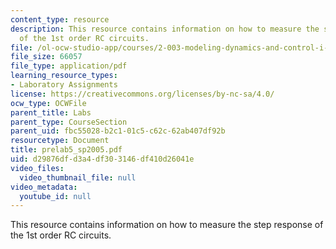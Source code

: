 ```yaml
---
content_type: resource
description: This resource contains information on how to measure the step response
  of the 1st order RC circuits.
file: /ol-ocw-studio-app/courses/2-003-modeling-dynamics-and-control-i-spring-2005/d29876dfd3a4df303146df410d26041e_prelab5_sp2005.pdf
file_size: 66057
file_type: application/pdf
learning_resource_types:
- Laboratory Assignments
license: https://creativecommons.org/licenses/by-nc-sa/4.0/
ocw_type: OCWFile
parent_title: Labs
parent_type: CourseSection
parent_uid: fbc55028-b2c1-01c5-c62c-62ab407df92b
resourcetype: Document
title: prelab5_sp2005.pdf
uid: d29876df-d3a4-df30-3146-df410d26041e
video_files:
  video_thumbnail_file: null
video_metadata:
  youtube_id: null
---
```

This resource contains information on how to measure the step response of the 1st order RC circuits.